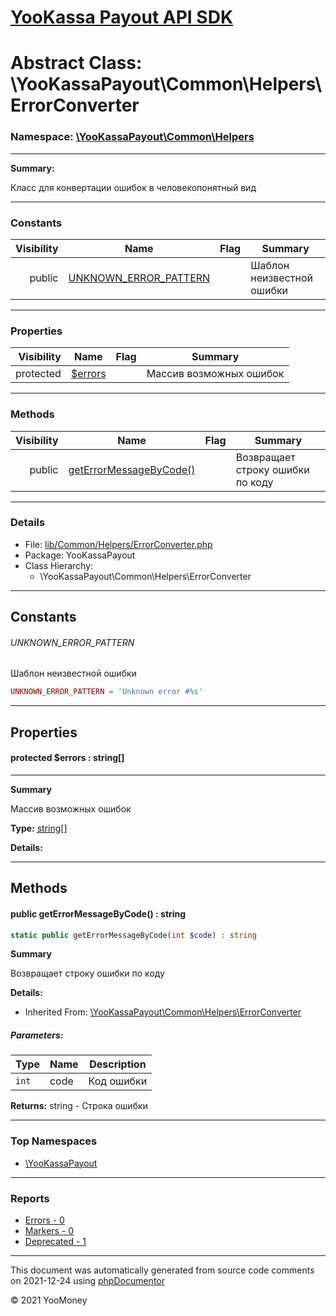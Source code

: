 # [YooKassa Payout API SDK](../home.md)

# Abstract Class: \YooKassaPayout\Common\Helpers\ErrorConverter
### Namespace: [\YooKassaPayout\Common\Helpers](../namespaces/yookassapayout-common-helpers.md)
---
**Summary:**

Класс для конвертации ошибок в человекопонятный вид

---
### Constants
| Visibility | Name | Flag | Summary |
| ----------:| ---- | ---- | ------- |
| public | [UNKNOWN_ERROR_PATTERN](../classes/YooKassaPayout-Common-Helpers-ErrorConverter.md#constant_UNKNOWN_ERROR_PATTERN) |  | Шаблон неизвестной ошибки |
---
### Properties
| Visibility | Name | Flag | Summary |
| ----------:| ---- | ---- | ------- |
| protected | [$errors](../classes/YooKassaPayout-Common-Helpers-ErrorConverter.md#property_errors) |  | Массив возможных ошибок |
---
### Methods
| Visibility | Name | Flag | Summary |
| ----------:| ---- | ---- | ------- |
| public | [getErrorMessageByCode()](../classes/YooKassaPayout-Common-Helpers-ErrorConverter.md#method_getErrorMessageByCode) |  | Возвращает строку ошибки по коду |
---
### Details
* File: [lib/Common/Helpers/ErrorConverter.php](../../lib/Common/Helpers/ErrorConverter.php)
* Package: YooKassaPayout
* Class Hierarchy:
  * \YooKassaPayout\Common\Helpers\ErrorConverter
---
## Constants
<a name="constant_UNKNOWN_ERROR_PATTERN" class="anchor"></a>
###### UNKNOWN_ERROR_PATTERN
Шаблон неизвестной ошибки

```php
UNKNOWN_ERROR_PATTERN = 'Unknown error #%s'
```


---
## Properties
<a name="property_errors"></a>
#### protected $errors : string[]
---
**Summary**

Массив возможных ошибок

**Type:** <a href="../string[]"><abbr title="string[]">string[]</abbr></a>

**Details:**



---
## Methods
<a name="method_getErrorMessageByCode" class="anchor"></a>
#### public getErrorMessageByCode() : string

```php
static public getErrorMessageByCode(int $code) : string
```

**Summary**

Возвращает строку ошибки по коду

**Details:**
* Inherited From: [\YooKassaPayout\Common\Helpers\ErrorConverter](../classes/YooKassaPayout-Common-Helpers-ErrorConverter.md)
##### Parameters:
| Type | Name | Description |
| ---- | ---- | ----------- |
| <code lang="php">int</code> | code  | Код ошибки |

**Returns:** string - Строка ошибки



---

### Top Namespaces

* [\YooKassaPayout](../namespaces/yookassapayout.md)

---

### Reports
* [Errors - 0](../reports/errors.md)
* [Markers - 0](../reports/markers.md)
* [Deprecated - 1](../reports/deprecated.md)

---

This document was automatically generated from source code comments on 2021-12-24 using [phpDocumentor](http://www.phpdoc.org/)

&copy; 2021 YooMoney